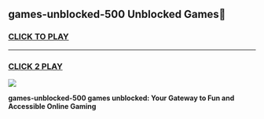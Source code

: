 
## games-unblocked-500 Unblocked Games👋
<h3>
<a href="https://news.freeplayer.one?title=games-unblocked-500&ref=16F">CLICK TO PLAY</a></h3>
<hr>

<h3>
<a href="https://news.freeplayer.one?title=games-unblocked-500&ref=16F">CLICK 2 PLAY</a>
  
</h3>

<a href="https://news.freeplayer.one?title=games-unblocked-500&ref=16F/"><img src="https://clearcache.store/games.png"></a>


**games-unblocked-500 games unblocked: Your Gateway to Fun and Accessible Online Gaming**
